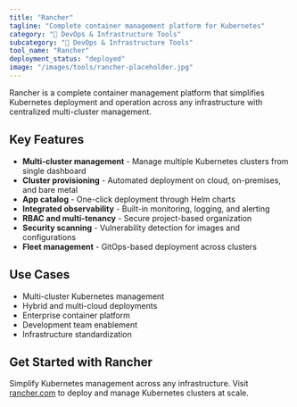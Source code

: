 ```yaml
---
title: "Rancher"
tagline: "Complete container management platform for Kubernetes"
category: "🔧 DevOps & Infrastructure Tools"
subcategory: "🔧 DevOps & Infrastructure Tools"
tool_name: "Rancher"
deployment_status: "deployed"
image: "/images/tools/rancher-placeholder.jpg"
---
```

Rancher is a complete container management platform that simplifies Kubernetes deployment and operation across any infrastructure with centralized multi-cluster management.

## Key Features

- **Multi-cluster management** - Manage multiple Kubernetes clusters from single dashboard
- **Cluster provisioning** - Automated deployment on cloud, on-premises, and bare metal
- **App catalog** - One-click deployment through Helm charts
- **Integrated observability** - Built-in monitoring, logging, and alerting
- **RBAC and multi-tenancy** - Secure project-based organization
- **Security scanning** - Vulnerability detection for images and configurations
- **Fleet management** - GitOps-based deployment across clusters

## Use Cases

- Multi-cluster Kubernetes management
- Hybrid and multi-cloud deployments
- Enterprise container platform
- Development team enablement
- Infrastructure standardization

## Get Started with Rancher

Simplify Kubernetes management across any infrastructure. Visit [rancher.com](https://rancher.com) to deploy and manage Kubernetes clusters at scale.
